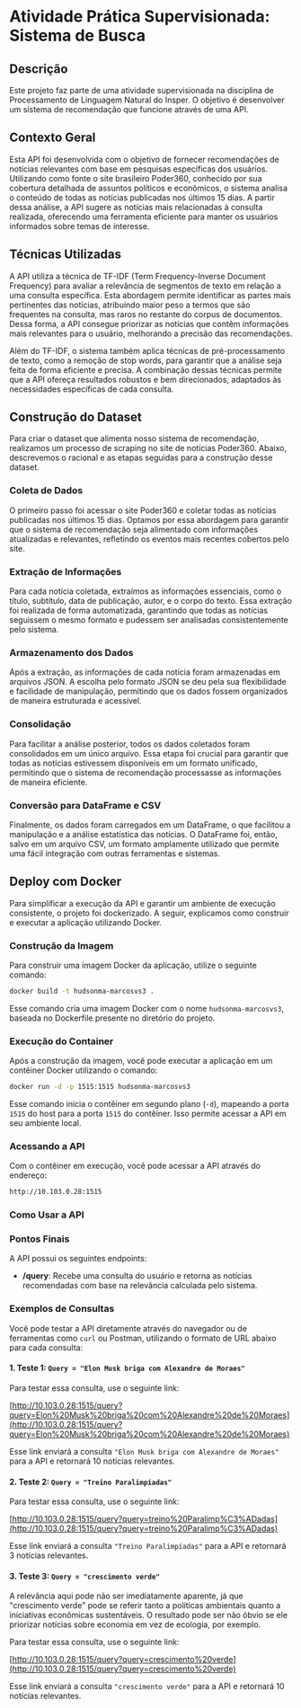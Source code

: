 # Atividade Prática Supervisionada: Sistema de Busca

## Descrição

Este projeto faz parte de uma atividade supervisionada na disciplina de Processamento de Linguagem Natural do Insper. O objetivo é desenvolver um sistema de recomendação que funcione através de uma API.

## Contexto Geral

Esta API foi desenvolvida com o objetivo de fornecer recomendações de notícias relevantes com base em pesquisas específicas dos usuários. Utilizando como fonte o site brasileiro Poder360, conhecido por sua cobertura detalhada de assuntos políticos e econômicos, o sistema analisa o conteúdo de todas as notícias publicadas nos últimos 15 dias. A partir dessa análise, a API sugere as notícias mais relacionadas à consulta realizada, oferecendo uma ferramenta eficiente para manter os usuários informados sobre temas de interesse.

## Técnicas Utilizadas

A API utiliza a técnica de TF-IDF (Term Frequency-Inverse Document Frequency) para avaliar a relevância de segmentos de texto em relação a uma consulta específica. Esta abordagem permite identificar as partes mais pertinentes das notícias, atribuindo maior peso a termos que são frequentes na consulta, mas raros no restante do corpus de documentos. Dessa forma, a API consegue priorizar as notícias que contêm informações mais relevantes para o usuário, melhorando a precisão das recomendações.

Além do TF-IDF, o sistema também aplica técnicas de pré-processamento de texto, como a remoção de stop words, para garantir que a análise seja feita de forma eficiente e precisa. A combinação dessas técnicas permite que a API ofereça resultados robustos e bem direcionados, adaptados às necessidades específicas de cada consulta.

## Construção do Dataset

Para criar o dataset que alimenta nosso sistema de recomendação, realizamos um processo de scraping no site de notícias Poder360. Abaixo, descrevemos o racional e as etapas seguidas para a construção desse dataset.

### Coleta de Dados

O primeiro passo foi acessar o site Poder360 e coletar todas as notícias publicadas nos últimos 15 dias. Optamos por essa abordagem para garantir que o sistema de recomendação seja alimentado com informações atualizadas e relevantes, refletindo os eventos mais recentes cobertos pelo site.

### Extração de Informações

Para cada notícia coletada, extraímos as informações essenciais, como o título, subtítulo, data de publicação, autor, e o corpo do texto. Essa extração foi realizada de forma automatizada, garantindo que todas as notícias seguissem o mesmo formato e pudessem ser analisadas consistentemente pelo sistema.

### Armazenamento dos Dados

Após a extração, as informações de cada notícia foram armazenadas em arquivos JSON. A escolha pelo formato JSON se deu pela sua flexibilidade e facilidade de manipulação, permitindo que os dados fossem organizados de maneira estruturada e acessível.

### Consolidação

Para facilitar a análise posterior, todos os dados coletados foram consolidados em um único arquivo. Essa etapa foi crucial para garantir que todas as notícias estivessem disponíveis em um formato unificado, permitindo que o sistema de recomendação processasse as informações de maneira eficiente.

### Conversão para DataFrame e CSV

Finalmente, os dados foram carregados em um DataFrame, o que facilitou a manipulação e a análise estatística das notícias. O DataFrame foi, então, salvo em um arquivo CSV, um formato amplamente utilizado que permite uma fácil integração com outras ferramentas e sistemas.

## Deploy com Docker

Para simplificar a execução da API e garantir um ambiente de execução consistente, o projeto foi dockerizado. A seguir, explicamos como construir e executar a aplicação utilizando Docker.

### Construção da Imagem

Para construir uma imagem Docker da aplicação, utilize o seguinte comando:

```bash
docker build -t hudsonma-marcosvs3 .
```

Esse comando cria uma imagem Docker com o nome `hudsonma-marcosvs3`, baseada no Dockerfile presente no diretório do projeto.

### Execução do Container

Após a construção da imagem, você pode executar a aplicação em um contêiner Docker utilizando o comando:

```bash
docker run -d -p 1515:1515 hudsonma-marcosvs3
```

Esse comando inicia o contêiner em segundo plano (`-d`), mapeando a porta `1515` do host para a porta `1515` do contêiner. Isso permite acessar a API em seu ambiente local.

### Acessando a API

Com o contêiner em execução, você pode acessar a API através do endereço:

```bash
http://10.103.0.28:1515
```

### Como Usar a API

### Pontos Finais

A API possui os seguintes endpoints:

- **/query**: Recebe uma consulta do usuário e retorna as notícias recomendadas com base na relevância calculada pelo sistema.

### Exemplos de Consultas

Você pode testar a API diretamente através do navegador ou de ferramentas como `curl` ou Postman, utilizando o formato de URL abaixo para cada consulta:

#### 1. Teste 1: `Query = "Elon Musk briga com Alexandre de Moraes"`

Para testar essa consulta, use o seguinte link:

[http://10.103.0.28:1515/query?query=Elon%20Musk%20briga%20com%20Alexandre%20de%20Moraes](http://10.103.0.28:1515/query?query=Elon%20Musk%20briga%20com%20Alexandre%20de%20Moraes)

Esse link enviará a consulta `"Elon Musk briga com Alexandre de Moraes"` para a API e retornará 10 notícias relevantes.

#### 2. Teste 2: `Query = "Treino Paralimpíadas"`

Para testar essa consulta, use o seguinte link:

[http://10.103.0.28:1515/query?query=treino%20Paralimp%C3%ADadas](http://10.103.0.28:1515/query?query=treino%20Paralimp%C3%ADadas)

Esse link enviará a consulta `"Treino Paralimpíadas"` para a API e retornará 3 notícias relevantes.

#### 3. Teste 3: `Query = "crescimento verde"`

A relevância aqui pode não ser imediatamente aparente, já que "crescimento verde" pode se referir tanto a políticas ambientais quanto a iniciativas econômicas sustentáveis. O resultado pode ser não óbvio se ele priorizar notícias sobre economia em vez de ecologia, por exemplo.

Para testar essa consulta, use o seguinte link:

[http://10.103.0.28:1515/query?query=crescimento%20verde](http://10.103.0.28:1515/query?query=crescimento%20verde)

Esse link enviará a consulta `"crescimento verde"` para a API e retornará 10 notícias relevantes.



